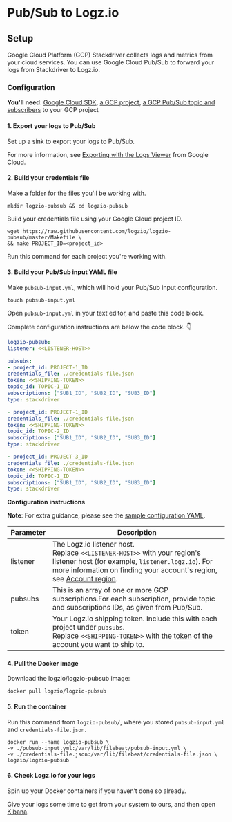 # Pub/Sub to Logz.io

## Setup

Google Cloud Platform (GCP) Stackdriver collects logs and metrics from your cloud services.
You can use Google Cloud Pub/Sub to forward your logs from Stackdriver to Logz.io.

### Configuration

**You'll need**:
[Google Cloud SDK](https://cloud.google.com/sdk/docs/quickstarts),
[a GCP project](https://console.cloud.google.com/projectcreate),
[a GCP Pub/Sub topic and subscribers](https://cloud.google.com/pubsub/docs/quickstart-console) to your GCP project

#### 1.  Export your logs to Pub/Sub

Set up a sink to export your logs to Pub/Sub.

For more information, see [Exporting with the Logs Viewer](https://cloud.google.com/logging/docs/export/configure_export_v2) from Google Cloud.

#### 2.  Build your credentials file

Make a folder for the files you'll be working with.

```shell
mkdir logzio-pubsub && cd logzio-pubsub
```

Build your credentials file using your Google Cloud project ID.

```shell
wget https://raw.githubusercontent.com/logzio/logzio-pubsub/master/Makefile \
&& make PROJECT_ID=<project_id>
```

Run this command for each project you're working with.

#### 3.  Build your Pub/Sub input YAML file

Make `pubsub-input.yml`, which will hold your Pub/Sub input configuration.

```shell
touch pubsub-input.yml
```

Open `pubsub-input.yml` in your text editor, and paste this code block.

Complete configuration instructions are below the code block. 👇

```yaml
logzio-pubsub:
listener: <<LISTENER-HOST>>

pubsubs:
- project_id: PROJECT-1_ID
credentials_file: ./credentials-file.json
token: <<SHIPPING-TOKEN>>
topic_id: TOPIC-1_ID
subscriptions: ["SUB1_ID", "SUB2_ID", "SUB3_ID"]
type: stackdriver

- project_id: PROJECT-1_ID
credentials_file: ./credentials-file.json
token: <<SHIPPING-TOKEN>>
topic_id: TOPIC-2_ID
subscriptions: ["SUB1_ID", "SUB2_ID", "SUB3_ID"]
type: stackdriver

- project_id: PROJECT-3_ID
credentials_file: ./credentials-file.json
token: <<SHIPPING-TOKEN>>
topic_id: TOPIC-1_ID
subscriptions: ["SUB1_ID", "SUB2_ID", "SUB3_ID"]
type: stackdriver
```

**Configuration instructions**

**Note**:
For extra guidance,
please see the [sample configuration YAML](https://github.com/logzio/logzio-pubsub/blob/master/pubsub-input-example.yml).

| Parameter | Description |
|---|---|
| listener | The Logz.io listener host. <br> Replace `<<LISTENER-HOST>>` with your region's listener host (for example, `listener.logz.io`). For more information on finding your account's region, see [Account region](https://docs.logz.io/user-guide/accounts/account-region.html). |
| pubsubs | This is an array of one or more GCP subscriptions.For each subscription, provide topic and subscriptions IDs, as given from Pub/Sub. |
| token | Your Logz.io shipping token. Include this with each project under `pubsubs`. <br> Replace `<<SHIPPING-TOKEN>>` with the [token](https://app.logz.io/#/dashboard/settings/general) of the account you want to ship to. |

#### 4.  Pull the Docker image

Download the logzio/logzio-pubsub image:

```shell
docker pull logzio/logzio-pubsub
```

#### 5.  Run the container

Run this command from `logzio-pubsub/`,
where you stored `pubsub-input.yml`
and `credentials-file.json`.

```shell
docker run --name logzio-pubsub \
-v ./pubsub-input.yml:/var/lib/filebeat/pubsub-input.yml \
-v ./credentials-file.json:/var/lib/filebeat/credentials-file.json \
logzio/logzio-pubsub
```

#### 6.  Check Logz.io for your logs

Spin up your Docker containers if you haven’t done so already.

Give your logs some time to get from your system to ours,
and then open [Kibana](https://app.logz.io/#/dashboard/kibana).
